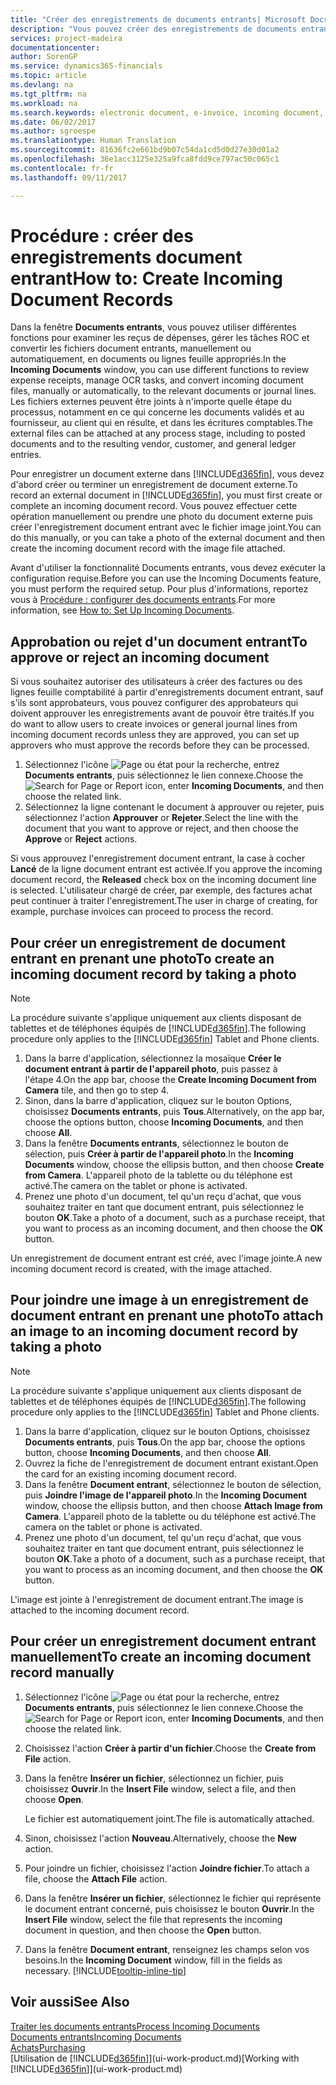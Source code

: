 ```yaml
---
title: "Créer des enregistrements de documents entrants| Microsoft Docs"
description: "Vous pouvez créer des enregistrements de documents entrants, tels que des factures électroniques, et gérer des tâches OCR, du commerce électronique, et de l'échange de documents."
services: project-madeira
documentationcenter: 
author: SorenGP
ms.service: dynamics365-financials
ms.topic: article
ms.devlang: na
ms.tgt_pltfrm: na
ms.workload: na
ms.search.keywords: electronic document, e-invoice, incoming document, OCR, ecommerce, document exchange, import invoice
ms.date: 06/02/2017
ms.author: sgroespe
ms.translationtype: Human Translation
ms.sourcegitcommit: 81636fc2e661bd9b07c54da1cd5d0d27e30d01a2
ms.openlocfilehash: 36e1acc3125e325a9fca8fdd9ce797ac50c065c1
ms.contentlocale: fr-fr
ms.lasthandoff: 09/11/2017

---
```

# <a name="how-to-create-incoming-document-records"></a><span data-ttu-id="8f03d-103">Procédure : créer des enregistrements document entrant</span><span class="sxs-lookup"><span data-stu-id="8f03d-103">How to: Create Incoming Document Records</span></span>
<span data-ttu-id="8f03d-104">Dans la fenêtre **Documents entrants**, vous pouvez utiliser différentes fonctions pour examiner les reçus de dépenses, gérer les tâches ROC et convertir les fichiers document entrants, manuellement ou automatiquement, en documents ou lignes feuille appropriés.</span><span class="sxs-lookup"><span data-stu-id="8f03d-104">In the **Incoming Documents** window, you can use different functions to review expense receipts, manage OCR tasks, and convert incoming document files, manually or automatically, to the relevant documents or journal lines.</span></span> <span data-ttu-id="8f03d-105">Les fichiers externes peuvent être joints à n'importe quelle étape du processus, notamment en ce qui concerne les documents validés et au fournisseur, au client qui en résulte, et dans les écritures comptables.</span><span class="sxs-lookup"><span data-stu-id="8f03d-105">The external files can be attached at any process stage, including to posted documents and to the resulting vendor, customer, and general ledger entries.</span></span>

<span data-ttu-id="8f03d-106">Pour enregistrer un document externe dans [!INCLUDE[d365fin](includes/d365fin_md.md)], vous devez d'abord créer ou terminer un enregistrement de document externe.</span><span class="sxs-lookup"><span data-stu-id="8f03d-106">To record an external document in [!INCLUDE[d365fin](includes/d365fin_md.md)], you must first create or complete an incoming document record.</span></span> <span data-ttu-id="8f03d-107">Vous pouvez effectuer cette opération manuellement ou prendre une photo du document externe puis créer l'enregistrement document entrant avec le fichier image joint.</span><span class="sxs-lookup"><span data-stu-id="8f03d-107">You can do this manually, or you can take a photo of the external document and then create the incoming document record with the image file attached.</span></span>

<span data-ttu-id="8f03d-108">Avant d'utiliser la fonctionnalité Documents entrants, vous devez exécuter la configuration requise.</span><span class="sxs-lookup"><span data-stu-id="8f03d-108">Before you can use the Incoming Documents feature, you must perform the required setup.</span></span> <span data-ttu-id="8f03d-109">Pour plus d'informations, reportez vous à [Procédure : configurer des documents entrants](across-how-setup-income-documents.md).</span><span class="sxs-lookup"><span data-stu-id="8f03d-109">For more information, see [How to: Set Up Incoming Documents](across-how-setup-income-documents.md).</span></span>

## <a name="to-approve-or-reject-an-incoming-document"></a><span data-ttu-id="8f03d-110">Approbation ou rejet d'un document entrant</span><span class="sxs-lookup"><span data-stu-id="8f03d-110">To approve or reject an incoming document</span></span>
<span data-ttu-id="8f03d-111">Si vous souhaitez autoriser des utilisateurs à créer des factures ou des lignes feuille comptabilité à partir d'enregistrements document entrant, sauf s'ils sont approbateurs, vous pouvez configurer des approbateurs qui doivent approuver les enregistrements avant de pouvoir être traités.</span><span class="sxs-lookup"><span data-stu-id="8f03d-111">If you do want to allow users to create invoices or general journal lines from incoming document records unless they are approved, you can set up approvers who must approve the records before they can be processed.</span></span>

1. <span data-ttu-id="8f03d-112">Sélectionnez l'icône ![Page ou état pour la recherche](media/ui-search/search_small.png "Page ou état pour la recherche"), entrez **Documents entrants**, puis sélectionnez le lien connexe.</span><span class="sxs-lookup"><span data-stu-id="8f03d-112">Choose the ![Search for Page or Report](media/ui-search/search_small.png "Search for Page or Report icon") icon, enter **Incoming Documents**, and then choose the related link.</span></span>
2. <span data-ttu-id="8f03d-113">Sélectionnez la ligne contenant le document à approuver ou rejeter, puis sélectionnez l'action **Approuver** or **Rejeter**.</span><span class="sxs-lookup"><span data-stu-id="8f03d-113">Select the line with the document that you want to approve or reject, and then choose the **Approve** or **Reject** actions.</span></span>

<span data-ttu-id="8f03d-114">Si vous approuvez l'enregistrement document entrant, la case à cocher **Lancé** de la ligne document entrant est activée.</span><span class="sxs-lookup"><span data-stu-id="8f03d-114">If you approve the incoming document record, the **Released** check box on the incoming document line is selected.</span></span> <span data-ttu-id="8f03d-115">L'utilisateur chargé de créer, par exemple, des factures achat peut continuer à traiter l'enregistrement.</span><span class="sxs-lookup"><span data-stu-id="8f03d-115">The user in charge of creating, for example, purchase invoices can proceed to process the record.</span></span>

## <a name="to-create-an-incoming-document-record-by-taking-a-photo"></a><span data-ttu-id="8f03d-116">Pour créer un enregistrement de document entrant en prenant une photo</span><span class="sxs-lookup"><span data-stu-id="8f03d-116">To create an incoming document record by taking a photo</span></span>
> [!NOTE]  
>   <span data-ttu-id="8f03d-117">La procédure suivante s'applique uniquement aux clients disposant de tablettes et de téléphones équipés de [!INCLUDE[d365fin](includes/d365fin_md.md)].</span><span class="sxs-lookup"><span data-stu-id="8f03d-117">The following procedure only applies to the [!INCLUDE[d365fin](includes/d365fin_md.md)] Tablet and Phone clients.</span></span>

1. <span data-ttu-id="8f03d-118">Dans la barre d'application, sélectionnez la mosaïque **Créer le document entrant à partir de l'appareil photo**, puis passez à l'étape 4.</span><span class="sxs-lookup"><span data-stu-id="8f03d-118">On the app bar, choose the **Create Incoming Document from Camera** tile, and then go to step 4.</span></span>
2. <span data-ttu-id="8f03d-119">Sinon, dans la barre d'application, cliquez sur le bouton Options, choisissez **Documents entrants**, puis **Tous**.</span><span class="sxs-lookup"><span data-stu-id="8f03d-119">Alternatively, on the app bar, choose the options button, choose **Incoming Documents**, and then choose **All**.</span></span>
3. <span data-ttu-id="8f03d-120">Dans la fenêtre **Documents entrants**, sélectionnez le bouton de sélection, puis **Créer à partir de l'appareil photo**.</span><span class="sxs-lookup"><span data-stu-id="8f03d-120">In the **Incoming Documents** window, choose the ellipsis button, and then choose **Create from Camera**.</span></span> <span data-ttu-id="8f03d-121">L'appareil photo de la tablette ou du téléphone est activé.</span><span class="sxs-lookup"><span data-stu-id="8f03d-121">The camera on the tablet or phone is activated.</span></span>
4. <span data-ttu-id="8f03d-122">Prenez une photo d'un document, tel qu'un reçu d'achat, que vous souhaitez traiter en tant que document entrant, puis sélectionnez le bouton **OK**.</span><span class="sxs-lookup"><span data-stu-id="8f03d-122">Take a photo of a document, such as a purchase receipt, that you want to process as an incoming document, and then choose the **OK** button.</span></span>

<span data-ttu-id="8f03d-123">Un enregistrement de document entrant est créé, avec l'image jointe.</span><span class="sxs-lookup"><span data-stu-id="8f03d-123">A new incoming document record is created, with the image attached.</span></span>

## <a name="to-attach-an-image-to-an-incoming-document-record-by-taking-a-photo"></a><span data-ttu-id="8f03d-124">Pour joindre une image à un enregistrement de document entrant en prenant une photo</span><span class="sxs-lookup"><span data-stu-id="8f03d-124">To attach an image to an incoming document record by taking a photo</span></span>
> [!NOTE]  
>   <span data-ttu-id="8f03d-125">La procédure suivante s'applique uniquement aux clients disposant de tablettes et de téléphones équipés de [!INCLUDE[d365fin](includes/d365fin_md.md)].</span><span class="sxs-lookup"><span data-stu-id="8f03d-125">The following procedure only applies to the [!INCLUDE[d365fin](includes/d365fin_md.md)] Tablet and Phone clients.</span></span>

1. <span data-ttu-id="8f03d-126">Dans la barre d'application, cliquez sur le bouton Options, choisissez **Documents entrants**, puis **Tous**.</span><span class="sxs-lookup"><span data-stu-id="8f03d-126">On the app bar, choose the options button, choose **Incoming Documents**, and then choose **All**.</span></span>
2. <span data-ttu-id="8f03d-127">Ouvrez la fiche de l'enregistrement de document entrant existant.</span><span class="sxs-lookup"><span data-stu-id="8f03d-127">Open the card for an existing incoming document record.</span></span>
3. <span data-ttu-id="8f03d-128">Dans la fenêtre **Document entrant**, sélectionnez le bouton de sélection, puis **Joindre l'image de l'appareil photo**.</span><span class="sxs-lookup"><span data-stu-id="8f03d-128">In the **Incoming Document** window, choose the ellipsis button, and then choose **Attach Image from Camera**.</span></span> <span data-ttu-id="8f03d-129">L'appareil photo de la tablette ou du téléphone est activé.</span><span class="sxs-lookup"><span data-stu-id="8f03d-129">The camera on the tablet or phone is activated.</span></span>
4. <span data-ttu-id="8f03d-130">Prenez une photo d'un document, tel qu'un reçu d'achat, que vous souhaitez traiter en tant que document entrant, puis sélectionnez le bouton **OK**.</span><span class="sxs-lookup"><span data-stu-id="8f03d-130">Take a photo of a document, such as a purchase receipt, that you want to process as an incoming document, and then choose the **OK** button.</span></span>

<span data-ttu-id="8f03d-131">L'image est jointe à l'enregistrement de document entrant.</span><span class="sxs-lookup"><span data-stu-id="8f03d-131">The image is attached to the incoming document record.</span></span>

## <a name="to-create-an-incoming-document-record-manually"></a><span data-ttu-id="8f03d-132">Pour créer un enregistrement document entrant manuellement</span><span class="sxs-lookup"><span data-stu-id="8f03d-132">To create an incoming document record manually</span></span>
1. <span data-ttu-id="8f03d-133">Sélectionnez l'icône ![Page ou état pour la recherche](media/ui-search/search_small.png "Page ou état pour la recherche"), entrez **Documents entrants**, puis sélectionnez le lien connexe.</span><span class="sxs-lookup"><span data-stu-id="8f03d-133">Choose the ![Search for Page or Report](media/ui-search/search_small.png "Search for Page or Report icon") icon, enter **Incoming Documents**, and then choose the related link.</span></span>
2. <span data-ttu-id="8f03d-134">Choisissez l'action **Créer à partir d'un fichier**.</span><span class="sxs-lookup"><span data-stu-id="8f03d-134">Choose the **Create from File** action.</span></span>  
3. <span data-ttu-id="8f03d-135">Dans la fenêtre **Insérer un fichier**, sélectionnez un fichier, puis choisissez **Ouvrir**.</span><span class="sxs-lookup"><span data-stu-id="8f03d-135">In the **Insert File** window, select a file, and then choose **Open**.</span></span>

    <span data-ttu-id="8f03d-136">Le fichier est automatiquement joint.</span><span class="sxs-lookup"><span data-stu-id="8f03d-136">The file is automatically attached.</span></span>
4. <span data-ttu-id="8f03d-137">Sinon, choisissez l'action **Nouveau**.</span><span class="sxs-lookup"><span data-stu-id="8f03d-137">Alternatively, choose the **New** action.</span></span>
5. <span data-ttu-id="8f03d-138">Pour joindre un fichier, choisissez l'action **Joindre fichier**.</span><span class="sxs-lookup"><span data-stu-id="8f03d-138">To attach a file, choose the **Attach File** action.</span></span>
6. <span data-ttu-id="8f03d-139">Dans la fenêtre **Insérer un fichier**, sélectionnez le fichier qui représente le document entrant concerné, puis choisissez le bouton **Ouvrir**.</span><span class="sxs-lookup"><span data-stu-id="8f03d-139">In the **Insert File** window, select the file that represents the incoming document in question, and then choose the **Open** button.</span></span>
7. <span data-ttu-id="8f03d-140">Dans la fenêtre **Document entrant**, renseignez les champs selon vos besoins.</span><span class="sxs-lookup"><span data-stu-id="8f03d-140">In the **Incoming Document** window, fill in the fields as necessary.</span></span> [!INCLUDE[tooltip-inline-tip](includes/tooltip-inline-tip_md.md)]

## <a name="see-also"></a><span data-ttu-id="8f03d-141">Voir aussi</span><span class="sxs-lookup"><span data-stu-id="8f03d-141">See Also</span></span>
[<span data-ttu-id="8f03d-142">Traiter les documents entrants</span><span class="sxs-lookup"><span data-stu-id="8f03d-142">Process Incoming Documents</span></span>](across-process-income-documents.md)  
[<span data-ttu-id="8f03d-143">Documents entrants</span><span class="sxs-lookup"><span data-stu-id="8f03d-143">Incoming Documents</span></span>](across-income-documents.md)  
[<span data-ttu-id="8f03d-144">Achats</span><span class="sxs-lookup"><span data-stu-id="8f03d-144">Purchasing</span></span>](purchasing-manage-purchasing.md)  
<span data-ttu-id="8f03d-145">[Utilisation de [!INCLUDE[d365fin](includes/d365fin_md.md)]](ui-work-product.md)</span><span class="sxs-lookup"><span data-stu-id="8f03d-145">[Working with [!INCLUDE[d365fin](includes/d365fin_md.md)]](ui-work-product.md)</span></span>

